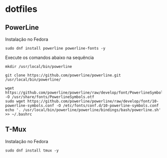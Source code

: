 # dotfiles

## PowerLine

Instalação no Fedora

```
sudo dnf install powerline powerline-fonts -y
```
Execute os comandos abaixo na sequência

```
mkdir /usr/local/bin/powerline

git clone https://github.com/powerline/powerline.git /usr/local/bin/powerline/

wget https://github.com/powerline/powerline/raw/develop/font/PowerlineSymbols.otf -O /usr/share/fonts/PowerlineSymbols.otf
sudo wget https://github.com/powerline/powerline/raw/develop/font/10-powerline-symbols.conf -O /etc/fonts/conf.d/10-powerline-symbols.conf
echo '. /usr/local/bin/powerline/powerline/bindings/bash/powerline.sh' >> ~/.bashrc
```
## T-Mux
Instalação no Fedora

```
sudo dnf install tmux -y
```




